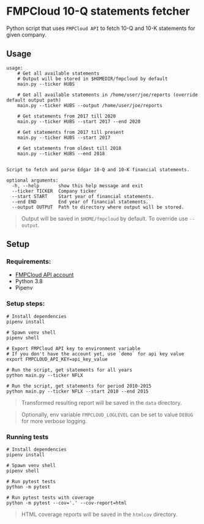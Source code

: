 # FMPCloud 10-Q statements fetcher

Python script that uses `FMPCloud API` to fetch 10-Q and 10-K statements for given company.

## Usage
```shell script
usage: 
    # Get all available statements
    # Output will be stored in $HOMEDIR/fmpcloud by default
    main.py --ticker HUBS
    
    # Get all available statements in /home/user/joe/reports (override default output path)
    main.py --ticker HUBS --output /home/user/joe/reports
    
    # Get statements from 2017 till 2020
    main.py --ticker HUBS --start 2017 --end 2020
     
    # Get statements from 2017 till present
    main.py --ticker HUBS --start 2017
    
    # Get statements from oldest till 2018
    main.py --ticker HUBS --end 2018
    

Script to fetch and parse Edgar 10-Q and 10-K financial statements.

optional arguments:
  -h, --help       show this help message and exit
  --ticker TICKER  Company ticker
  --start START    Start year of financial statements.
  --end END        End year of financial statements.
  --output OUTPUT  Path to directory where output will be stored.
```
> Output will be saved in `$HOME/fmpcloud` by default. To override use `--output`.

## Setup

### Requirements:
* [FMPCloud API account](https://fmpcloud.io/plans)
* Python 3.8
* Pipenv

### Setup steps:
```shell script
# Install dependencies
pipenv install

# Spawn venv shell
pipenv shell

# Export FMPCloud API key to environment variable
# If you don't have the account yet, use `demo` for api key value
export FMPCLOUD_API_KEY=api_key_value

# Run the script, get statements for all years
python main.py --ticker NFLX

# Run the script, get statements for period 2010-2015
python main.py --ticker NFLX --start 2010 --end 2015
```
> Transformed resulting report will be saved in the `data` directory.
  
> Optionally, env variable `FMPCLOUD_LOGLEVEL` can be set to value `DEBUG` for more verbose logging.

### Running tests
```shell script
# Install dependencies
pipenv install

# Spawn venv shell
pipenv shell

# Run pytest tests
python -m pytest

# Run pytest tests with coverage
python -m pytest --cov='.' --cov-report=html
```
> HTML coverage reports will be saved in the `htmlcov` directory.